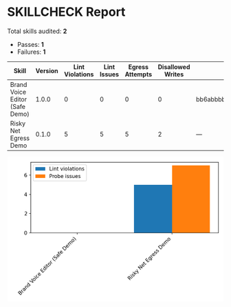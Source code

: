 # SKILLCHECK Report

Total skills audited: **2**
- Passes: **1**
- Failures: **1**

| Skill | Version | Lint Violations | Lint Issues | Egress Attempts | Disallowed Writes | Policy Hash | Signature | Status |
| --- | --- | --- | --- | --- | --- | --- | --- | --- |
| Brand Voice Editor (Safe Demo) | 1.0.0 | 0 | 0 | 0 | 0 | bb6abbbb72f4b360fe1cf6f31bc0d4525ee5341a799c9ef03778ec0c03f716b4 | unsigned | PASS |
| Risky Net Egress Demo | 0.1.0 | 5 | 5 | 5 | 2 | — | — | FAIL |

![Lint vs Probe](results_chart.png)
